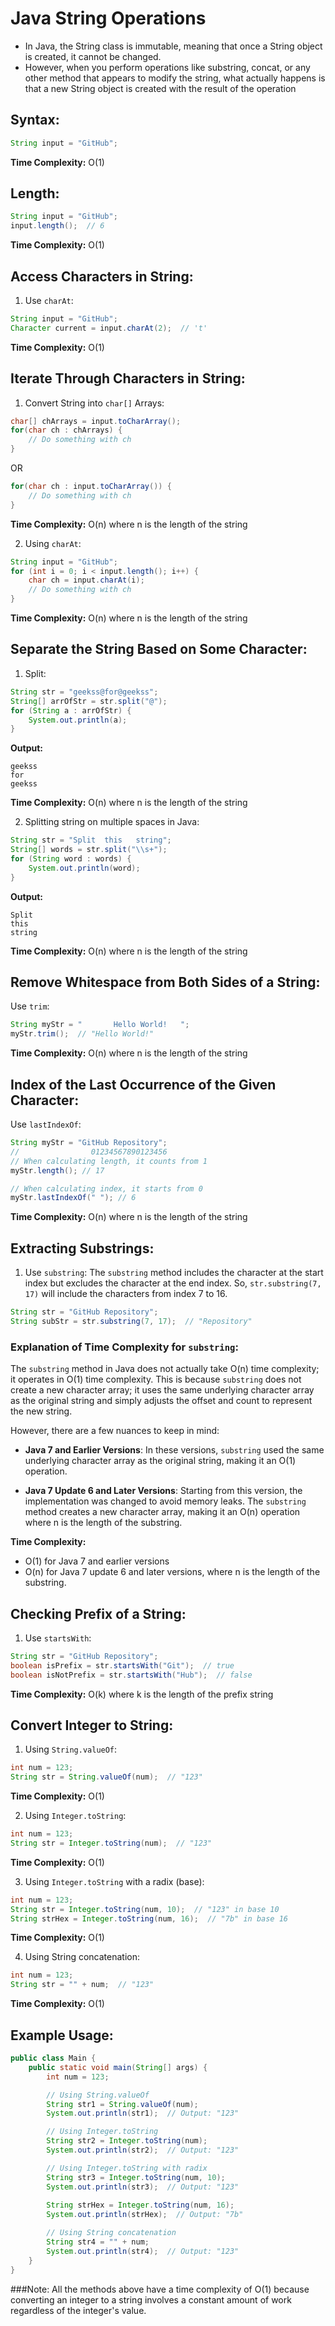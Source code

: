 
# Java String Operations

- In Java, the String class is immutable, meaning that once a String object is created, it cannot be changed. 
- However, when you perform operations like substring, concat, or any other method that appears to modify the string, what actually happens is that a new String object is created with the result of the operation

## Syntax:
```java
String input = "GitHub";
```

**Time Complexity:** O(1)

## Length:
```java
String input = "GitHub";
input.length();  // 6
```

**Time Complexity:** O(1)

## Access Characters in String:
1. Use `charAt`:
```java
String input = "GitHub";
Character current = input.charAt(2);  // 't'
```

**Time Complexity:** O(1)

## Iterate Through Characters in String:
1. Convert String into `char[]` Arrays:
```java
char[] chArrays = input.toCharArray();
for(char ch : chArrays) {
    // Do something with ch
}
```
OR
```java
for(char ch : input.toCharArray()) {
    // Do something with ch
}
```

**Time Complexity:** O(n) where n is the length of the string


2. Using `charAt`:
```java
String input = "GitHub";
for (int i = 0; i < input.length(); i++) {
    char ch = input.charAt(i);
    // Do something with ch
}
```

**Time Complexity:** O(n) where n is the length of the string


## Separate the String Based on Some Character:
1. Split:
```java
String str = "geekss@for@geekss";
String[] arrOfStr = str.split("@");
for (String a : arrOfStr) {
    System.out.println(a);
}
```
**Output:**
```
geekss
for
geekss
```

**Time Complexity:** O(n) where n is the length of the string

2. Splitting string on multiple spaces in Java:
```java
String str = "Split  this   string";
String[] words = str.split("\\s+");
for (String word : words) {
    System.out.println(word);
}
```
**Output:**
```
Split
this
string
```

**Time Complexity:** O(n) where n is the length of the string

## Remove Whitespace from Both Sides of a String:
Use `trim`:
```java
String myStr = "       Hello World!   ";
myStr.trim();  // "Hello World!"
```

**Time Complexity:** O(n) where n is the length of the string

## Index of the Last Occurrence of the Given Character:
Use `lastIndexOf`:
```java
String myStr = "GitHub Repository";
//                01234567890123456
// When calculating length, it counts from 1
myStr.length(); // 17

// When calculating index, it starts from 0
myStr.lastIndexOf(" "); // 6
```

**Time Complexity:** O(n) where n is the length of the string

## Extracting Substrings:
1. Use `substring`:
The `substring` method includes the character at the start index but excludes the character at the end index. So, `str.substring(7, 17)` will include the characters from index 7 to 16.

```java
String str = "GitHub Repository";
String subStr = str.substring(7, 17);  // "Repository"
```

### Explanation of Time Complexity for `substring`:
The `substring` method in Java does not actually take O(n) time complexity; it operates in O(1) time complexity. This is because `substring` does not create a new character array; it uses the same underlying character array as the original string and simply adjusts the offset and count to represent the new string.

However, there are a few nuances to keep in mind:

- **Java 7 and Earlier Versions**: In these versions, `substring` used the same underlying character array as the original string, making it an O(1) operation.

- **Java 7 Update 6 and Later Versions**: Starting from this version, the implementation was changed to avoid memory leaks. The `substring` method creates a new character array, making it an O(n) operation where n is the length of the substring.

**Time Complexity:** 
- O(1) for Java 7 and earlier versions
- O(n) for Java 7 update 6 and later versions, where n is the length of the substring.

## Checking Prefix of a String:
1. Use `startsWith`:
```java
String str = "GitHub Repository";
boolean isPrefix = str.startsWith("Git");  // true
boolean isNotPrefix = str.startsWith("Hub");  // false
```

**Time Complexity:** O(k) where k is the length of the prefix string

## Convert Integer to String:

1. Using `String.valueOf`:
```java
int num = 123;
String str = String.valueOf(num);  // "123"
```

**Time Complexity:** O(1)

2. Using `Integer.toString`:
```java
int num = 123;
String str = Integer.toString(num);  // "123"
```

**Time Complexity:** O(1)

3. Using `Integer.toString` with a radix (base):
```java
int num = 123;
String str = Integer.toString(num, 10);  // "123" in base 10
String strHex = Integer.toString(num, 16);  // "7b" in base 16
```

**Time Complexity:** O(1)

4. Using String concatenation:
```java
int num = 123;
String str = "" + num;  // "123"
```

**Time Complexity:** O(1)

## Example Usage:
```java
public class Main {
    public static void main(String[] args) {
        int num = 123;

        // Using String.valueOf
        String str1 = String.valueOf(num);
        System.out.println(str1);  // Output: "123"

        // Using Integer.toString
        String str2 = Integer.toString(num);
        System.out.println(str2);  // Output: "123"

        // Using Integer.toString with radix
        String str3 = Integer.toString(num, 10);
        System.out.println(str3);  // Output: "123"
        
        String strHex = Integer.toString(num, 16);
        System.out.println(strHex);  // Output: "7b"

        // Using String concatenation
        String str4 = "" + num;
        System.out.println(str4);  // Output: "123"
    }
}
```
###Note: All the methods above have a time complexity of O(1) because converting an integer to a string involves a constant amount of work regardless of the integer's value.
